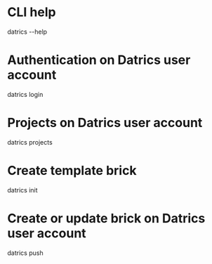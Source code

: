 # CLI help
datrics --help

# Authentication on Datrics user account
datrics login

# Projects on Datrics user account
datrics projects

# Create template brick
datrics init

# Create or update brick on Datrics user account
datrics push